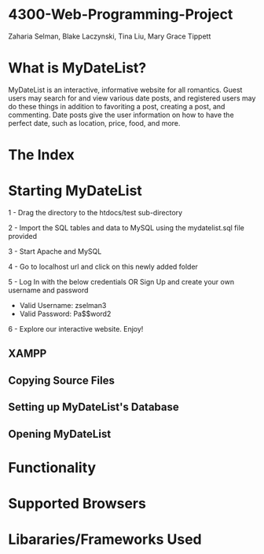 # 4300-Web-Programming-Project
Zaharia Selman, Blake Laczynski, Tina Liu, Mary Grace Tippett

# What is MyDateList?
MyDateList is an interactive, informative website for all romantics. Guest users may search for and view various date posts, and 
registered users may do these things in addition to favoriting a post, creating a post, and commenting. Date posts give the user
information on how to have the perfect date, such as location, price, food, and more.

# The Index

# Starting MyDateList
1 - Drag the directory to the htdocs/test sub-directory

2 - Import the SQL tables and data to MySQL using the mydatelist.sql file provided

3 - Start Apache and MySQL

4 - Go to localhost url and click on this newly added folder 

5 - Log In with the below credentials OR Sign Up and create your own username and password

   * Valid Username: zselman3
   * Valid Password: Pa$$word2

6 - Explore our interactive website. Enjoy!

## XAMPP
## Copying Source Files
## Setting up MyDateList's Database
## Opening MyDateList

# Functionality

# Supported Browsers

# Libararies/Frameworks Used
